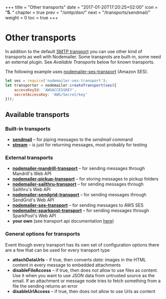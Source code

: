 +++
title = "Other transports"
date = "2017-01-20T17:20:25+02:00"
icon = "<b>5. </b>"
chapter = true
prev = "/smtp/dsn/"
next = "/transports/sendmail/"
weight = 0
toc = true
+++

# Other transports

In addition to the default [SMTP transport](/smtp/) you can use other kind of transports as well with Nodemailer. Some transprots are built-in, some need an external plugin. See _Available Transports_ below for known transports.

The following example uses [nodemailer-ses-transport](https://github.com/andris9/nodemailer-ses-transport) (Amazon SES).

```javascript
let ses = require('nodemailer-ses-transport');
let transporter = nodemailer.createTransport(ses({
    accessKeyId: 'AWSACCESSKEY',
    secretAccessKey: 'AWS/Secret/key'
}));
```

## Available transports

### Built-in transports

- **[sendmail](/transports/sendmail/)** – for piping messages to the _sendmail_ command
- **[stream](/transports/stream/)** – is just for returning messages, most probably for testing

### External transports

- **[nodemailer-mandrill-transport](https://github.com/rebelmail/nodemailer-mandrill-transport)** – for sending messages through Mandrill's Web API
- **[nodemailer-pickup-transport](https://github.com/andris9/nodemailer-pickup-transport)** – for storing messages to pickup folders
- **[nodemailer-sailthru-transport](https://github.com/rebelmail/nodemailer-sailthru-transport)** – for sending messages through Sailthru's Web API
- **[nodemailer-sendgrid-transport](https://github.com/sendgrid/nodemailer-sendgrid-transport)** – for sending messages through SendGrid's Web API
- **[nodemailer-ses-transport](https://github.com/andris9/nodemailer-ses-transport)** – for sending messages to AWS SES
- **[nodemailer-sparkpost-transport](https://github.com/sparkpost/nodemailer-sparkpost-transport)** – for sending messages through SparkPost's Web API
- **your own** (see transport api documentation [here](/plugins/create/#transports))

### General options for transports

Event though every transport has its own set of configuration options there are a few that can be used for every transport type

- **attachDataUrls** – if true, then converts *data:* images in the HTML content in every message to embedded attachments
- **disableFileAccess** – if true, then does not allow to use files as content. Use it when you want to use JSON data from untrusted source as the email. If an attachment or message node tries to fetch something from a file the sending returns an error
- **disableUrlAccess** – if true, then does not allow to use Urls as content
